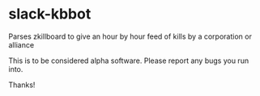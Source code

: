 # slack-kbbot
Parses zkillboard to give an hour by hour feed of kills by a corporation or alliance

This is to be considered alpha software. Please report any bugs you run into.

Thanks!
